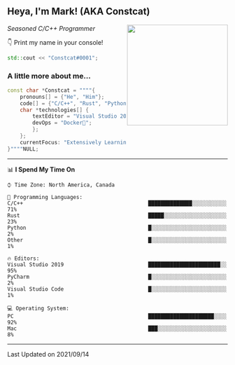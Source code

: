 <h2> Heya, I'm Mark! (AKA Constcat) </h2>
<img align='right' src="https://media2.giphy.com/media/du3J3cXyzhj75IOgvA/giphy.gif" width="230">
<p><em>Seasoned C/C++ Programmer 
</em></p>

👇 Print my name in your console! 

```C++
std::cout << "Constcat#0001";
```

### A little more about me...  

```C++
const char *Constcat = """"{
    pronouns[] = {"He", "Him"};
    code[] = {"C/C++", "Rust", "Python"};
    char *technologies[] {
        textEditor = "Visual Studio 2019";
        devOps = "Docker🐳";
        };
    };
    currentFocus: "Extensively Learning C/C++",
}""""NULL;
```

---

📊 **I Spend My Time On** 

```text
⌚︎ Time Zone: North America, Canada

💬 Programming Languages: 
C/C++                                        ██████████████░░░░░░░░░░░   71% 
Rust                                         █████░░░░░░░░░░░░░░░░░░░░   23% 
Python                                       █░░░░░░░░░░░░░░░░░░░░░░░░   2% 
Other                                        █░░░░░░░░░░░░░░░░░░░░░░░░   1% 

🔥 Editors: 
Visual Studio 2019                           ███████████████████████░░   95% 
PyCharm                                      █░░░░░░░░░░░░░░░░░░░░░░░░   2% 
Visual Studio Code                           █░░░░░░░░░░░░░░░░░░░░░░░░   1% 

💻 Operating System: 
PC                                           █████████████████████░░░░   92%
Mac                                          ███░░░░░░░░░░░░░░░░░░░░░░   8%

```
---

<!-- ![Mark's GitHub stats](https://github-readme-stats.vercel.app/api?username=Constcat&show_icons=true&theme=radical&hide_border=true&count_private=true") -->

Last Updated on 2021/09/14
